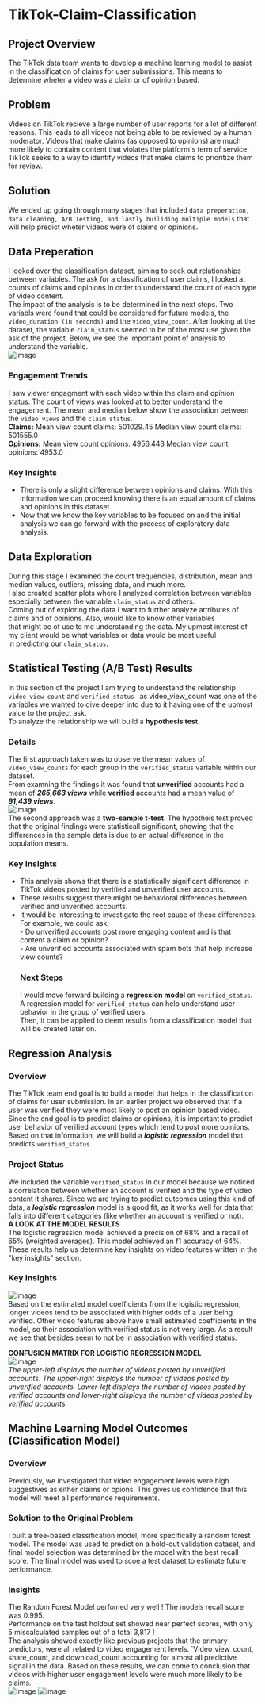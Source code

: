 # TikTok-Claim-Classification
## Project Overview 
The TikTok data team wants to develop a machine learning model to assist in the classification of claims for user submissions. This means to determine wheter a video was a claim or of opinion based. 
## Problem
Videos on TikTok recieve a large number of user reports for a lot of different reasons. This leads to all videos not being able to be reviewed by a human moderator. Videos that make claims (as opposed to opinions) are much more likely to contaim content that violates the platform's term of service. TikTok seeks to a way to identify videos that make claims to prioritize them for review. 
## Solution 
We ended up going through many stages that included `data preperation, data cleaning, A/B Testing, and lastly builiding multiple models` that will help predict wheter videos were of claims or opinions.

## Data Preperation
I looked over the classification dataset, aiming to seek out relationships between variables. The ask for a classification of user claims, I looked at counts of claims and opinions in order to understand the count of each type of video content. <br>
The impact of the analysis is to be determined in the next steps. Two variabls were found that could be considered for future models, the `video_duration (in seconds)` and the `video_view_count`. After looking at the dataset, the variable `claim_status` seemed to be of the most use given the ask of the project. Below, we see the important point of analysis to understand the variable. <br>
![image](https://github.com/user-attachments/assets/300d39b3-ddd1-42b1-af4c-b165ffcf28cf)
### Engagement Trends 
I saw viewer engagment with each video within the claim and opinion status. The count of views was looked at to better understand the engagement. The mean and median below show the association between the `video views` and the `claim status`. <br>
**Claims:**
Mean view count claims: 501029.45
Median view count claims: 501555.0
<br>
**Opinions:**
Mean view count opinions: 4956.443
Median view count opinions: 4953.0

### Key Insights 
- There is only a slight difference between opinions and claims. With this information we can proceed knowing there is an equal amount of claims and opinions in this dataset.
- Now that we know the key variables to be focused on and the initial analysis we can go forward with the process of exploratory data analysis.

## Data Exploration
During this stage I examined the count frequencies, distribution, mean and median values, outliers, missing data, and much more. <br>
I also created scatter plots where I analyzed correlation between variables especially between the variable `claim_status` and others. <br>
Coming out of exploring the data I want to further analyze attributes of claims and of opinions. Also, would like to know other variables <br>
that might be of use to me understanding the data. My upmost interest of my client would be what variables or data would be most useful <br> 
in predicting our `claim_status`.

## Statistical Testing (A/B Test) Results
In this section of the project I am trying to understand the relationship `video_view_count` and `verified_status ` as video_view_count was one of the variables we wanted to dive deeper into due to it having one of the upmost value to the project ask. <br>
To analyze the relationship we will build a **hypothesis test**. 
### Details 
The first approach taken was to observe the mean values of `video_view_counts` for each group in the `verified_status` variable within our dataset. <br>
From examning the findings it was found that **unverified** accounts had a mean of ***265,663 views*** while **verified** accounts had a mean value of ***91,439 views***. <br>
![image](https://github.com/user-attachments/assets/80a5095e-d65c-495e-b5c9-377e9bf1adc1) <br>
The second approach was a **two-sample t-test**. The hypotheis test proved that the original findings were statisticall significant, showing that the differences in the sample data is due to an actual difference in the population means.
### Key Insights 
- This analysis shows that there is a statistically significant difference in TikTok videos posted by verified and unverified user accounts.
- These results suggest there might be behavioral differences between verified and unverified accounts.
- It would be interesting to investigate the root cause of these differences. For example, we could ask: <br>
        - Do unverified accounts post more engaging content and is that content a claim or opinion? <br>
        - Are unverified accounts associated with spam bots that help increase view counts?
  ### Next Steps
  I would move forward building a **regression model**  on `verified_status`. <br>
  A regression model for `verified_status` can help understand user behavior in the group of verified users. <br>
  Then, it can be applied to deem results from a classification model that will be created later on. 

## Regression Analysis
### Overview
The TikTok team end goal is to build a model that helps in the classification of claims for user submission. In an earlier project we observed that if a user was verified they were most likely to post an opinion based video.
Since the end goal is to predict claims or opinions, it is important to predict user behavior of verified account types which tend to post more opinions. Based on that information, we will build a ***logistic regression*** model that
predicts `verified_status`.
### Project Status
We included the variable `verified_status` in our model because we noticed a correlation between whether an account is verified and the type of video content it shares. Since we are trying to predict outcomes using this kind of data, a ***logistic regression*** model is a good fit, as it works well for data that falls into different categories (like whether an account is verified or not). <BR>
**A LOOK AT THE MODEL RESULTS** <br>
The logistic regression model achieved a precision of 68% and a recall of 65% (weighted averages). This model achieved an f1 accuracy of 64%. These results help us determine key insights on video features written in the "key insights" section. <br>
### Key Insights 
![image](https://github.com/user-attachments/assets/7c7dd140-87f5-4eae-8146-a89831fb2151) <br>
Based on the estimated model coefficients from the logistic regression, longer videos tend to be associated with higher odds of a user being verified. Other video features above have small estimated coefficients in the model, so their association with verified status is not very large. As a result we see that besides seem to not be in association with verified status. <br>

**CONFUSION MATRIX FOR LOGISTIC REGRESSION MODEL** <BR>
![image](https://github.com/user-attachments/assets/fe6f76ec-77a3-4acb-a075-38c521f47d41) <br>
*The upper-left displays the number of videos posted by unverified accounts. The upper-right displays the number of videos posted by unverified accounts. Lower-left displays the number of videos posted by verified accounts and lower-right displays the number of videos posted by verified accounts.*

## Machine Learning Model Outcomes (Classification Model)
### Overview
Previously, we investigated that video engagement levels were high suggestives as either claims or opions. This gives us confidence that this model will meet all performance requirements. <br>
### Solution to the Original Problem
I built a tree-based classification model, more specifically a random forest model. The model was used to predict on a hold-out validation dataset, and final model selection was determined by the model with the best recall score. The final model was used to scoe a test dataset to estimate future performance. <br> 
### Insights
The Random Forest Model perfomed very well ! The models recall score was 0.995. <br>
Performance on the test holdout set showed near perfect scores, with only 5 miscalculated samples out of a total 3,817 ! <br>
The analysis showed exactly like previous projects that the primary predictors, were all related to video engagement levels. `Video_view_count, share_count, and download_count accounting for almost all predictive signal in the data. Based on these results, we can come to conclusion that videos with higher user engagement levels were much more likely to be claims. <br>
![image](https://github.com/user-attachments/assets/19a04d6f-db38-48db-94d7-7db56b814cf7) 
![image](https://github.com/user-attachments/assets/c82570f1-803c-4434-945b-7c164d1525b7)


